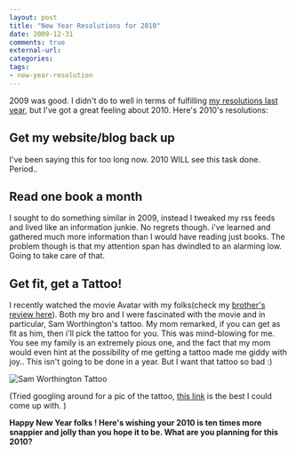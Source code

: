 ```yaml
---
layout: post
title: "New Year Resolutions for 2010"
date: 2009-12-31
comments: true
external-url:
categories:
tags:
- new-year-resolution
---
```


2009 was good. I didn't do to well in terms of fulfilling [my resolutions last year][1], but I've got a great feeling about 2010. Here's 2010's resolutions:

## Get my website/blog back up

I've been saying this for too long now. 2010 WILL see this task done. Period..

## Read one book a month

I sought to do something similar in 2009, instead I tweaked my rss feeds and lived like an information junkie. No regrets though. i've learned and gathered much more information than I would have reading just books. The problem though is that my attention span has dwindled to an alarming low. Going to take care of that.

## Get fit, get a Tattoo!

I recently watched the movie Avatar with my folks(check my [brother's review here][2]). Both my bro and I were fascinated with the movie and in particular, Sam Worthington's tattoo. My mom remarked, if you can get as fit as him, then i'll pick the tattoo for you. This was mind-blowing for me. You see my family is an extremely pious one, and the fact that my mom would even hint at the possibility of me getting a tattoo made me giddy with joy.. This isn't going to be done in a year. But I want that tattoo so bad :)

![Sam Worthington Tattoo](http://news.bme.com/wp-content/uploads/2009/12/screen-shot-2009-12-20-at-125942-am.png "Sam Worthington Tattoo Avatar movie")

(Tried googling around for a pic of the tattoo, [this link](http://news.bme.com/2009/12/20/avatar-the-movie/) is the best I could come up with. )

**Happy New Year folks ! Here's wishing your 2010 is ten times more snappier and jolly than you hope it to be. What are you planning for this 2010?**

[1]: http://kaushikgopal.com/blog/2008/12/new-year-resolution-2009/
[2]: http://www.karthickgopal.com/2009/12/avatar-man-nature-nightelves-and-innovation-why-you-must-watch/